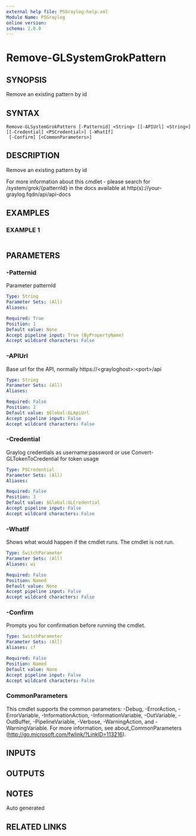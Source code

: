 ```yaml
---
external help file: PSGraylog-help.xml
Module Name: PSGraylog
online version:
schema: 2.0.0
---
```


# Remove-GLSystemGrokPattern

## SYNOPSIS
Remove an existing pattern by id

## SYNTAX

```
Remove-GLSystemGrokPattern [-Patternid] <String> [[-APIUrl] <String>] [[-Credential] <PSCredential>] [-WhatIf]
 [-Confirm] [<CommonParameters>]
```

## DESCRIPTION
Remove an existing pattern by id


For more information about this cmdlet - please search for /system/grok/{patternId} in the docs available at http(s)://your-graylog.fqdn/api/api-docs

## EXAMPLES

### EXAMPLE 1
```

```

## PARAMETERS

### -Patternid
Parameter patternId

```yaml
Type: String
Parameter Sets: (All)
Aliases:

Required: True
Position: 1
Default value: None
Accept pipeline input: True (ByPropertyName)
Accept wildcard characters: False
```

### -APIUrl
Base url for the API, normally https://\<grayloghost\>:\<port\>/api

```yaml
Type: String
Parameter Sets: (All)
Aliases:

Required: False
Position: 2
Default value: $Global:GLApiUrl
Accept pipeline input: False
Accept wildcard characters: False
```

### -Credential
Graylog credentials as username:password or use Convert-GLTokenToCredential for token usage

```yaml
Type: PSCredential
Parameter Sets: (All)
Aliases:

Required: False
Position: 3
Default value: $Global:GLCredential
Accept pipeline input: False
Accept wildcard characters: False
```

### -WhatIf
Shows what would happen if the cmdlet runs.
The cmdlet is not run.

```yaml
Type: SwitchParameter
Parameter Sets: (All)
Aliases: wi

Required: False
Position: Named
Default value: None
Accept pipeline input: False
Accept wildcard characters: False
```

### -Confirm
Prompts you for confirmation before running the cmdlet.

```yaml
Type: SwitchParameter
Parameter Sets: (All)
Aliases: cf

Required: False
Position: Named
Default value: None
Accept pipeline input: False
Accept wildcard characters: False
```

### CommonParameters
This cmdlet supports the common parameters: -Debug, -ErrorAction, -ErrorVariable, -InformationAction, -InformationVariable, -OutVariable, -OutBuffer, -PipelineVariable, -Verbose, -WarningAction, and -WarningVariable. For more information, see about_CommonParameters (http://go.microsoft.com/fwlink/?LinkID=113216).

## INPUTS

## OUTPUTS

## NOTES
Auto generated

## RELATED LINKS

